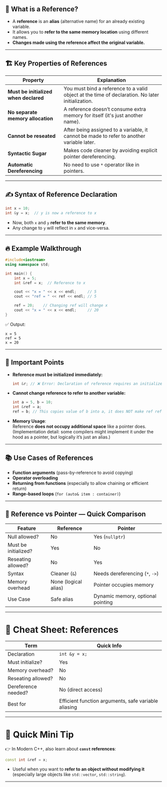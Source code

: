 
## 🧠 What is a Reference?

- A **reference** is an **alias** (alternative name) for an already existing variable.
- It allows you to **refer to the same memory location** using different names.
- **Changes made using the reference affect the original variable.**

---

## 🏗️ Key Properties of References

| Property                             | Explanation |
|--------------------------------------|-------------|
| **Must be initialized when declared** | You must bind a reference to a valid object at the time of declaration. No later initialization. |
| **No separate memory allocation**    | A reference doesn’t consume extra memory for itself (it's just another name). |
| **Cannot be reseated**               | After being assigned to a variable, it cannot be made to refer to another variable later. |
| **Syntactic Sugar**                  | Makes code cleaner by avoiding explicit pointer dereferencing. |
| **Automatic Dereferencing**          | No need to use `*` operator like in pointers. |

---

## ✍️ Syntax of Reference Declaration

```cpp
int x = 10;
int &y = x;  // y is now a reference to x
```
- Now, both `x` and `y` **refer to the same memory**.
- Any change to `y` will reflect in `x` and vice-versa.

---

## 🔥 Example Walkthrough

```cpp
#include<iostream>
using namespace std;

int main() {
    int x = 5;
    int &ref = x;  // Reference to x

    cout << "x = " << x << endl;     // 5
    cout << "ref = " << ref << endl; // 5

    ref = 20;    // Changing ref will change x
    cout << "x = " << x << endl;     // 20
}
```

✅ Output:
```
x = 5
ref = 5
x = 20
```

---

## 📌 Important Points

- **Reference must be initialized immediately:**
  ```cpp
  int &r; // ❌ Error: Declaration of reference requires an initializer
  ```
  
- **Cannot change reference to refer to another variable:**
  ```cpp
  int a = 5, b = 10;
  int &ref = a;
  ref = b; // This copies value of b into a, it does NOT make ref refer to b.
  ```

- **Memory Usage**:  
  Reference **does not occupy additional space** like a pointer does. (Implementation detail: some compilers might implement it under the hood as a pointer, but logically it’s just an alias.)

---

## 📚 Use Cases of References

- **Function arguments** (pass-by-reference to avoid copying)
- **Operator overloading**
- **Returning from functions** (especially to allow chaining or efficient return)
- **Range-based loops** (`for (auto& item : container)`)

---

## 🧠 Reference vs Pointer — Quick Comparison

| Feature            | Reference         | Pointer             |
|--------------------|--------------------|---------------------|
| Null allowed?      | No                 | Yes (`nullptr`)     |
| Must be initialized?| Yes               | No                  |
| Reseating allowed? | No                 | Yes                 |
| Syntax             | Cleaner (`&`)      | Needs dereferencing (`*`, `->`) |
| Memory overhead    | None (logical alias)| Pointer occupies memory |
| Use Case           | Safe alias         | Dynamic memory, optional pointing |

---

# 🧪 Cheat Sheet: References

| Term                  | Quick Info                        |
|------------------------|-----------------------------------|
| Declaration            | `int &y = x;`                     |
| Must initialize?       | Yes                               |
| Memory overhead?       | No                                |
| Reseating allowed?     | No                                |
| Dereference needed?    | No (direct access)                |
| Best for               | Efficient function arguments, safe variable aliasing |

---

# 🚀 Quick Mini Tip

👉 In Modern C++, also learn about **`const` references**:
```cpp
const int &ref = x;
```
- Useful when you want to **refer to an object without modifying it** (especially large objects like `std::vector`, `std::string`).

---
